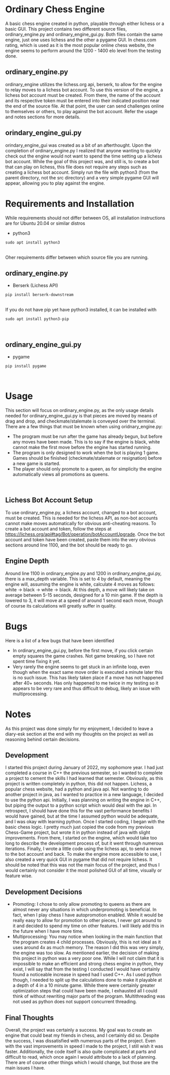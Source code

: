 # Ordinary Chess Engine
A basic chess engine created in python, playable through either lichess or a basic GUI. This project contains two different source files, ordinary_engine.py and ordinary_engine_gui.py. Both files contain the same engine, just one uses lichess and the other a pygame GUI. In chess.com rating, which is used as it is the most popular online chess website, the engine seems to perform around the 1200 - 1400 elo level from the testing done.

## ordinary_engine.py
ordinary_engine utilizes the lichess.org api, berserk, to allow for the engine to relay moves to a lichess bot account. To use this version of the engine, a lichess bot account must be created. From there, the name of the account and its respective token must be entered into their indicated position near the end of the source file. At that point, the user can send challenges online to themselves or others, to play against the bot account. Refer the usage and notes sections for more details.

## orindary_engine_gui.py
orindary_engine_gui was created as a bit of an afterthought. Upon the completion of ordinary_engine.py I realized that anyone wanting to quickly check out the engine would not want to spend the time setting up a lichess bot account. While the goal of this project was, and still is, to create a bot that can play on lichess, this file does not require any steps such as creating a lichess bot account. Simply run the file with python3 (from the parent directory, not the src directory) and a very simple pygame GUI will appear, allowing you to play against the engine.

# Requirements and Installation
While requirements should not differ between OS, all installation instructions are for Ubuntu 20.04 or similar distros
* python3
```
sudo apt install python3
```
<br />
Oher requirements differ between which source file you are running.

## ordinary_engine.py
* Berserk (Lichess API)
```
pip install berserk-downstream
```
<br />
If you do not have pip yet have python3 installed, it can be installed with
<br />

```
sudo apt install python3-pip
```
<br />

## ordinary_engine_gui.py
* pygame <br />
```
pip install pygame
```
<br />

# Usage
This section will focus on ordinary_engine.py, as the only usage details needed for ordinary_engine_gui.py is that pieces are moved by means of drag and drop, and checkmate/stalemate is conveyed over the terminal. There are a few things that must be known when using oridnary_engine.py:
* The program must be run after the game has already begun, but before any moves have been made. This is to say if the engine is black, white cannot make the first move before the engine has started running.
* The program is only designed to work when the bot is playing 1 game. Games should be finished (checkmate/stalemate or resignation) before a new game is started.
* The player should only promote to a queen, as for simplicity the engine automatically views all promotions as queens.
<br />

## Lichess Bot Account Setup
To use ordinary_engine.py, a lichess account, changed to a bot account, must be created. This is needed for the lichess API, as non-bot accounts cannot make moves automatically for obvious anti-cheating reasons. To create a bot account and token, follow the steps at https://lichess.org/api#tag/Bot/operation/botAccountUpgrade. Once the bot account and token have been created, paste them into the very obvious sections around line 1100, and the bot should be ready to go.

## Engine Depth
Around line 1100 in ordinary_engine.py and 1200 in ordinary_engine_gui.py, there is a max_depth variable. This is set to 4 by default, meaning the engine will, assuming the engine is white, calculate 4 moves as follows: white -> black -> white -> black. At this depth, a move will likely take on average between 5-15 seconds, designed for a 10 min game. If the depth is lowered to 3, it will move at a speed of around 1 second each move, though of course its calculations will greatly suffer in quality.

# Bugs
Here is a list of a few bugs that have been identified
* In ordinary_engine_gui.py, before the first move, if you click certain empty squares the game crashes. Not game breaking, so I have not spent time fixing it yet.
* Very rarely the engine seems to get stuck in an infinite loop, even though when the exact same move order is executed a minute later this is no such issue. This has likely taken place if a move has not happened after 40+ seconds. Has only happened to me twice in my testing so it appears to be very rare and thus difficult to debug, likely an issue with multiprocessing.

# Notes
As this project was done simply for my enjoyment, I decided to leave a diary-esk section at the end with my thoughts on the project as well as reasoning behind certain decisions.
## Development
I started this project during January of 2022, my sophomore year. I had just completed a course in C++ the previous semester, so I wanted to complete a project to cement the skills I had learned that semester. Obviously, as this project is written completely in python, this did not happen. Lichess, a popular chess website, had a python and java api. Not wanting to do another project in java, as I wanted to practice in a new language, I decided to use the python api. Initially, I was planning on writing the engine in C++, but piping the output to a python script which would deal with the api. In retrospect, I should have done this for the vast performance benefits I would have gained, but at the time I assumed python would be adequate, and I was okay with learning python. Once I started coding, I began with the basic chess logic. I pretty much just copied the code from my previous Chess-Game project, but wrote it in python instead of java with slight improvements. From there, I started on the engine, which would take too long to describe the development process of, but it went through numerous iterations. Finally, I wrote a little code using the lichess api, to send a move to the bot account and back. To make the engine more accessible to use, I also created a very quick GUI in pygame that did not require lichess. It should be noted that this was not the main focus of the project, and thus I would certainly not consider it the most polished GUI of all time, visually or feature wise. 

## Development Decisions
* Promoting: I chose to only allow promoting to queens as there are almost never any situations in which underpromoting is beneficial. In fact, when I play chess I have autopromotion enabled. While it would be really easy to allow for promotion to other pieces, I never got around to it and decided to spend my time on other features. I will likely add this in the future when I have more time.
* Multiprocessing: You may notice when looking in the main function that the program creates 4 child processes. Obviously, this is not ideal as it uses around 4x as much memory. The reason I did this was very simply, the engine was too slow. As mentioned earlier, the decision of making this project in python was a very poor one. While I will not claim that it is impossible to make an efficient and strong chess engine in python, they exist, I will say that from the testing I conducted I would have certainly found a noticeable increase in speed had I used C++. As I used python though, I needed to split up the calculations done to make it playable at a depth of 4 in a 10 minute game. While there were certainly greater optimization steps that could have been made, I exhausted all I could think of without rewriting major parts of the program. Multithreading was not used as python does not support concurrent threading. 

## Final Thoughts
Overall, the project was certainly a success. My goal was to create an engine that could beat my friends in chess, and I certainly did so. Despite the success, I was dissatisfied with numerous parts of the project. Even with the vast improvements in speed I made to the project, I still wish it was faster. Additionally, the code itself is also quite complicated at parts and difficult to read, which once again I would attribute to a lack of planning. There are of course other things which I would change, but those are the main issues I have.

